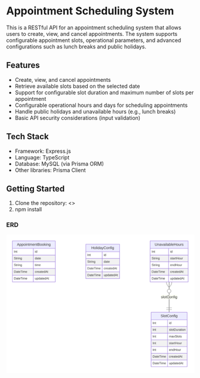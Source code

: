 # Appointment Scheduling System

This is a RESTful API for an appointment scheduling system that allows users to create, view, and cancel appointments. The system supports configurable appointment slots, operational parameters, and advanced configurations such as lunch breaks and public holidays.

## Features

- Create, view, and cancel appointments
- Retrieve available slots based on the selected date
- Support for configurable slot duration and maximum number of slots per appointment
- Configurable operational hours and days for scheduling appointments
- Handle public holidays and unavailable hours (e.g., lunch breaks)
- Basic API security considerations (input validation)

## Tech Stack

- Framework: Express.js
- Language: TypeScript
- Database: MySQL (via Prisma ORM)
- Other libraries: Prisma Client

## Getting Started

1. Clone the repository: <>
2. npm install


### ERD
![ERD](/prisma/prisma-erd.svg)
